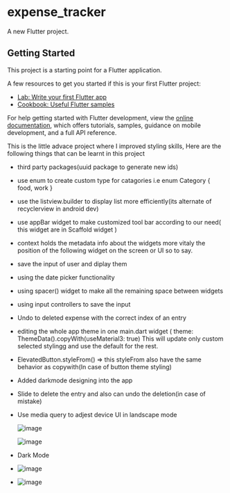 # expense_tracker

A new Flutter project.

## Getting Started

This project is a starting point for a Flutter application.

A few resources to get you started if this is your first Flutter project:

- [Lab: Write your first Flutter app](https://docs.flutter.dev/get-started/codelab)
- [Cookbook: Useful Flutter samples](https://docs.flutter.dev/cookbook)

For help getting started with Flutter development, view the
[online documentation](https://docs.flutter.dev/), which offers tutorials,
samples, guidance on mobile development, and a full API reference.


This is the little advace project where I improved styling skills, Here are the following things that can be learnt in this project
 - third party packages(uuid package to generate new ids)
 - use enum to create custom type for catagories i.e enum Category { food, work }
 - use the listview.builder to display list more efficiently(its alternate of recyclerview in android dev)
 - use appBar widget to make customized tool bar according to our need( this widget are in Scaffold widget )
 - context holds the metadata info about the widgets more vitaly the position of the following widget on the screen or UI so to say.
 - save the input of user and diplay them
 - using the date picker functionality
 - using spacer() widget to make all the remaining space between widgets
 - using input controllers to save the input
 - Undo to deleted expense with the correct index of an entry
 - editing the whole app theme in one main.dart widget ( theme: ThemeData().copyWith(useMaterial3: true)  This will update only custom selected stylingg and use the default for the rest.
 - ElevatedButton.styleFrom() => this styleFrom also have the same behavior as copywith(In case of button theme styling)
 - Added darkmode designing into the app
 - Slide to delete the entry and also can undo the deletion(in case of mistake)
 - Use media query to adjest device UI in landscape mode

   ![image](https://github.com/Saad-Zaman1/Expanse-Tracker-app-in-Flutter/assets/88928048/85f7bb5d-5c7f-4360-b5e6-99c1eb2c17ca)

   ![image](https://github.com/Saad-Zaman1/Expanse-Tracker-app-in-Flutter/assets/88928048/d3048f4d-1966-446a-83bc-251f46ce5f2f)

 - Dark Mode

 - ![image](https://github.com/Saad-Zaman1/Expanse-Tracker-app-in-Flutter/assets/88928048/17da395e-9703-4971-a175-4cdae80c0fd9)

 - ![image](https://github.com/Saad-Zaman1/Expanse-Tracker-app-in-Flutter/assets/88928048/f20ecd99-6b77-453c-96ec-ddbb75720387)



